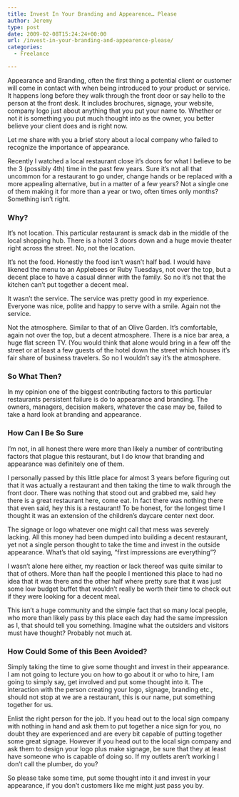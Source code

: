 ```yaml
---
title: Invest In Your Branding and Appearence… Please
author: Jeremy
type: post
date: 2009-02-08T15:24:24+00:00
url: /invest-in-your-branding-and-appearence-please/
categories:
  - Freelance

---
```

Appearance and Branding, often the first thing a potential client or customer will come in contact with when being introduced to your product or service. It happens long before they walk through the front door or say hello to the person at the front desk. It includes brochures, signage, your website, company logo just about anything that you put your name to. Whether or not it is something you put much thought into as the owner, you better believe your client does and is right now.

Let me share with you a brief story about a local company who failed to recognize the importance of appearance.

Recently I watched a local restaurant close it&#8217;s doors for what I believe to be the 3 (possibly 4th) time in the past few years. Sure it&#8217;s not all that uncommon for a restaurant to go under, change hands or be replaced with a more appealing alternative, but in a matter of a few years? Not a single one of them making it for more than a year or two, often times only months? Something isn&#8217;t right.

### Why?

It&#8217;s not location. This particular restaurant is smack dab in the middle of the local shopping hub. There is a hotel 3 doors down and a huge movie theater right across the street. No, not the location.
  
<!--more-->


  
It&#8217;s not the food. Honestly the food <strikethrough>isn&#8217;t</strikethrough> wasn&#8217;t half bad. I would have likened the menu to an Applebees or Ruby Tuesdays, not over the top, but a decent place to have a casual dinner with the family. So no it&#8217;s not that the kitchen can&#8217;t put together a decent meal.

It wasn&#8217;t the service. The service was pretty good in my experience. Everyone was nice, polite and happy to serve with a smile. Again not the service.

Not the atmosphere. Similar to that of an Olive Garden. It&#8217;s comfortable, again not over the top, but a decent atmosphere. There is a nice bar area, a huge flat screen TV. (You would think that alone would bring in a few off the street or at least a few guests of the hotel down the street which houses it&#8217;s fair share of business travelers. So no I wouldn&#8217;t say it&#8217;s the atmosphere.<!--more-->

### So What Then?

In my opinion one of the biggest contributing factors to this particular restaurants persistent failure is do to appearance and branding. The owners, managers, decision makers, whatever the case may be, failed to take a hard look at branding and appearance.

### How Can I Be So Sure

I&#8217;m not, in all honest there were more than likely a number of contributing factors that plague this restaurant, but I do know that branding and appearance was definitely one of them.

I personally passed by this little place for almost 3 years before figuring out that it was actually a restaurant and then taking the time to walk through the front door. There was nothing that stood out and grabbed me, said hey there is a great restaurant here, come eat. In fact there was nothing there that even said, hey this is a restaurant! To be honest, for the longest time I thought it was an extension of the children&#8217;s daycare center next door.

The signage or logo whatever one might call that mess was severely lacking. All this money had been dumped into building a decent restaurant, yet not a single person thought to take the time and invest in the outside appearance. What&#8217;s that old saying, &#8220;first impressions are everything&#8221;?

I wasn&#8217;t alone here either, my reaction or lack thereof was quite similar to that of others. More than half the people I mentioned this place to had no idea that it was there and the other half where pretty sure that it was just some low budget buffet that wouldn&#8217;t really be worth their time to check out if they were looking for a decent meal.

This isn&#8217;t a huge community and the simple fact that so many local people, who more than likely pass by this place each day had the same impression as I, that should tell you something. Imagine what the outsiders and visitors must have thought? Probably not much at.

### How Could Some of this Been Avoided?

Simply taking the time to give some thought and invest in their appearance. I am not going to lecture you on how to go about it or who to hire, I am going to simply say, get involved and put some thought into it. The interaction with the person creating your logo, signage, branding etc., should not stop at we are a restaurant, this is our name, put something together for us.

Enlist the right person for the job. If you head out to the local sign company with nothing in hand and ask them to put together a nice sign for you, no doubt they are experienced and are every bit capable of putting together some great signage. However if you head out to the local sign company and ask them to design your logo plus make signage, be sure that they at least have someone who is capable of doing so. If my outlets aren&#8217;t working I don&#8217;t call the plumber, do you?

So please take some time, put some thought into it and invest in your appearance, if you don&#8217;t customers like me might just pass you by.